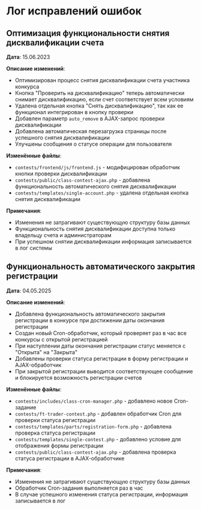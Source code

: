 # Лог исправлений ошибок

## Оптимизация функциональности снятия дисквалификации счета

**Дата**: 15.06.2023

**Описание изменений**:
- Оптимизирован процесс снятия дисквалификации счета участника конкурса
- Кнопка "Проверить на дисквалификацию" теперь автоматически снимает дисквалификацию, если счет соответствует всем условиям
- Удалена отдельная кнопка "Снять дисквалификацию", так как ее функционал интегрирован в кнопку проверки
- Добавлен параметр `auto_remove` в AJAX-запрос проверки дисквалификации
- Добавлена автоматическая перезагрузка страницы после успешного снятия дисквалификации
- Улучшены сообщения о статусе операции для пользователя

**Изменённые файлы**:
- `contests/frontend/js/frontend.js` - модифицирован обработчик кнопки проверки дисквалификации
- `contests/public/class-contest-ajax.php` - добавлена функциональность автоматического снятия дисквалификации
- `contests/templates/single-account.php` - удалена отдельная кнопка снятия дисквалификации

**Примечания**: 
- Изменения не затрагивают существующую структуру базы данных
- Функциональность снятия дисквалификации доступна только владельцу счета и администраторам
- При успешном снятии дисквалификации информация записывается в лог системы

## Функциональность автоматического закрытия регистрации

**Дата**: 04.05.2025

**Описание изменений**:
- Добавлена функциональность автоматического закрытия регистрации в конкурсе при достижении даты окончания регистрации
- Создан новый Cron-обработчик, который проверяет раз в час все конкурсы с открытой регистрацией
- При наступлении даты окончания регистрации статус меняется с "Открыта" на "Закрыта"
- Добавлены проверки статуса регистрации в форму регистрации и AJAX-обработчик
- При закрытой регистрации выводится соответствующее сообщение и блокируется возможность регистрации счетов

**Изменённые файлы**:
- `contests/includes/class-cron-manager.php` - добавлено новое Cron-задание
- `contests/ft-trader-contest.php` - добавлен обработчик Cron для проверки статуса регистрации
- `contests/templates/parts/registration-form.php` - добавлена проверка статуса регистрации
- `contests/templates/single-contest.php` - добавлено условие для отображения формы регистрации
- `contests/public/class-contest-ajax.php` - добавлена проверка статуса регистрации в AJAX-обработчике

**Примечания**: 
- Изменения не затрагивают существующую структуру базы данных
- Обработчик Cron-задания выполняется раз в час
- В случае успешного изменения статуса регистрации, информация записывается в лог 